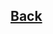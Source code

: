 ## [Back](https://github.com/ifanzilka/Statistic_for_R/blob/main/Module%202:%20advanced%20structures/module2.md)
